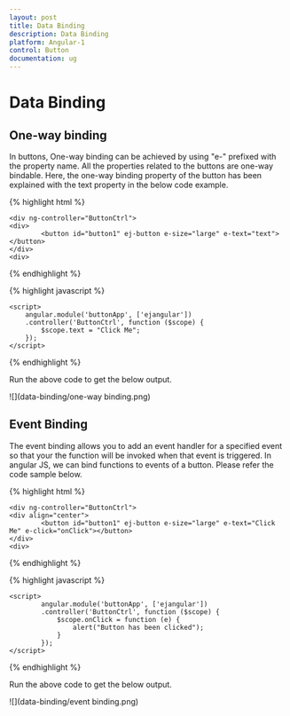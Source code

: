 ```yaml
---
layout: post
title: Data Binding
description: Data Binding 
platform: Angular-1
control: Button
documentation: ug
---
```


# Data Binding

## One-way binding

In buttons, One-way binding can be achieved by using "e-" prefixed with the property name. All the properties related to the buttons are one-way bindable. Here, the one-way binding property of the button has been explained with the text property in the below code example.

{% highlight html %}

    <div ng-controller="ButtonCtrl">
    <div>
            <button id="button1" ej-button e-size="large" e-text="text"></button>
    </div>
    <div>
   
{% endhighlight %}

{% highlight javascript %}

    <script>
        angular.module('buttonApp', ['ejangular'])
        .controller('ButtonCtrl', function ($scope) {
            $scope.text = "Click Me";
        });
    </script>
    
{% endhighlight %}

Run the above code to get the below output.

![](data-binding/one-way binding.png)

## Event Binding

The event binding allows you to add an event handler for a specified event so that your the function will be invoked when that event is triggered. In angular JS, we can bind functions to events of a button. Please refer the code sample below.

{% highlight html %}

    <div ng-controller="ButtonCtrl">
    <div align="center">
            <button id="button1" ej-button e-size="large" e-text="Click Me" e-click="onClick"></button>
    </div>
    <div>
   
{% endhighlight %}

{% highlight javascript %}

    <script>
            angular.module('buttonApp', ['ejangular'])
            .controller('ButtonCtrl', function ($scope) {
                $scope.onClick = function (e) {
                    alert("Button has been clicked");
                }
            });
    </script>
    
{% endhighlight %}

Run the above code to get the below output.

![](data-binding/event binding.png)

